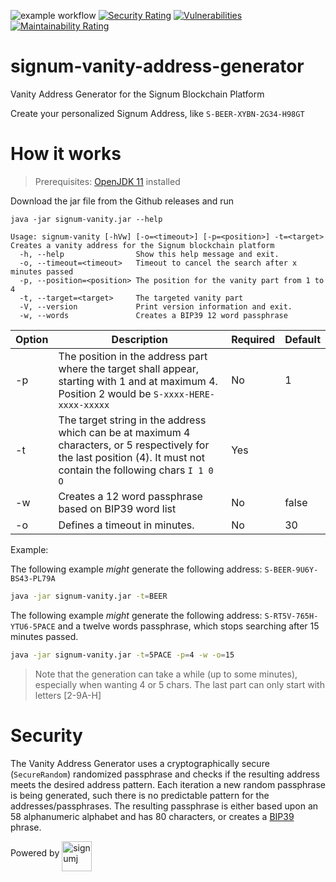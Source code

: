 ![example workflow](https://github.com/ohager/signum-vanity-address-generator/actions/workflows/build-release.yml/badge.svg)
[![Security Rating](https://sonarcloud.io/api/project_badges/measure?project=ohager_signum-vanity-address-generator&metric=security_rating)](https://sonarcloud.io/dashboard?id=ohager_signum-vanity-address-generator)
[![Vulnerabilities](https://sonarcloud.io/api/project_badges/measure?project=ohager_signum-vanity-address-generator&metric=vulnerabilities)](https://sonarcloud.io/dashboard?id=ohager_signum-vanity-address-generator)
[![Maintainability Rating](https://sonarcloud.io/api/project_badges/measure?project=ohager_signum-vanity-address-generator&metric=sqale_rating)](https://sonarcloud.io/dashboard?id=ohager_signum-vanity-address-generator)

# signum-vanity-address-generator

Vanity Address Generator for the Signum Blockchain Platform

Create your personalized Signum Address, like `S-BEER-XYBN-2G34-H98GT`

# How it works

> Prerequisites: [OpenJDK 11](https://openjdk.java.net/install/) installed

Download the jar file from the Github releases and run

`java -jar signum-vanity.jar --help`


```
Usage: signum-vanity [-hVw] [-o=<timeout>] [-p=<position>] -t=<target>
Creates a vanity address for the Signum blockchain platform
  -h, --help                Show this help message and exit.
  -o, --timeout=<timeout>   Timeout to cancel the search after x minutes passed
  -p, --position=<position> The position for the vanity part from 1 to 4
  -t, --target=<target>     The targeted vanity part
  -V, --version             Print version information and exit.
  -w, --words               Creates a BIP39 12 word passphrase
```

| Option | Description  | Required  | Default  |  
|---|---|---|---|
| -p  | The position in the address part where the target shall appear, starting with 1 and at maximum 4. Position 2 would be `S-xxxx-HERE-xxxx-xxxxx`   |  No | 1  | 
| -t  | The target string in the address which can be at maximum 4 characters, or 5 respectively for the last position (4). It must not contain the following chars `I 1 0 O `   |  Yes |   | 
| -w  | Creates a 12 word passphrase based on BIP39 word list | No | false  | 
| -o  | Defines a timeout in minutes.   | No | 30  | 

Example:

The following example _might_ generate the following address: `S-BEER-9U6Y-BS43-PL79A`

```bash 
java -jar signum-vanity.jar -t=BEER 
```

The following example _might_ generate the following address: `S-RT5V-765H-YTU6-5PACE`
and a twelve words passphrase, which stops searching after 15 minutes passed. 

```bash 
java -jar signum-vanity.jar -t=5PACE -p=4 -w -o=15
```

> Note that the generation can take a while (up to some minutes), especially when wanting 4 or 5 chars.
> The last part can only start with letters [2-9A-H]

# Security

The Vanity Address Generator uses a cryptographically secure (`SecureRandom`) randomized passphrase and checks if the resulting address meets the desired address pattern.
Each iteration a new random passphrase is being generated, such there is no predictable pattern for the addresses/passphrases.
The resulting passphrase is either based upon an 58 alphanumeric alphabet and has 80 characters, or creates a [BIP39](https://en.bitcoin.it/wiki/Seed_phrase) phrase.


Powered by 
<img src="./signumj.svg" alt="signumj" height="48" align="middle" />

